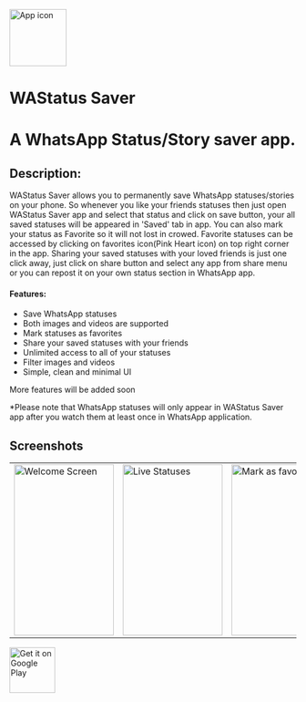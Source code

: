 <p align="left">
  <img src="https://user-images.githubusercontent.com/24774694/116679777-913a4300-a9c8-11eb-803c-1cb80fd7d026.png" alt="App icon" height="100" width="100"/>
<p/>
<p align="right">
  <h1>WAStatus Saver<h1/>
<p/>
A WhatsApp Status/Story saver app.

## Description:

WAStatus Saver allows you to permanently save WhatsApp statuses/stories on your phone. So whenever you like your friends statuses then just open WAStatus Saver app and select that status and click on save button, your all saved statuses will be appeared in 'Saved' tab in app. You can also mark your status as Favorite so it will not lost in crowed. Favorite statuses can be accessed by clicking on favorites icon(Pink Heart icon) on top right corner in the app. Sharing your saved statuses with your loved friends is just one click away, just click on share button and select any app from share menu or you can repost it on your own status section in WhatsApp app.

#### Features:
- Save WhatsApp statuses
- Both images and videos are supported
- Mark statuses as favorites
- Share your saved statuses with your friends
- Unlimited access to all of your statuses
- Filter images and videos
- Simple, clean and minimal UI

More features will be added soon

*Please note that WhatsApp statuses will only appear in WAStatus Saver app after you watch them at least once in WhatsApp application.


## Screenshots

<table>
  <tr>
    <td>
      <img alt="Welcome Screen" src="https://user-images.githubusercontent.com/24774694/116413170-0127bc80-a855-11eb-985e-8aece6eff7a4.jpg" width="175" height="300"/>
    </td> 
    <td>
      <img src="https://user-images.githubusercontent.com/24774694/116413184-038a1680-a855-11eb-9cd0-37bd98feb245.jpg" alt="Live Statuses" width="175" height="300"/>
    </td>
    <td>
      <img src="https://user-images.githubusercontent.com/24774694/116413165-fe2ccc00-a854-11eb-8205-461afd6fcfdd.jpg" alt="Mark as favorite" width="175" height="300"/>
    </td>
    <td>
      <img src="https://user-images.githubusercontent.com/24774694/116413172-01c05300-a855-11eb-8912-eae29df2a93d.jpg" alt="Favorite Statuses" width="175" height="300"/>
    </td>
    <td>
      <img src="https://user-images.githubusercontent.com/24774694/116413180-02f18000-a855-11eb-8d18-1afc77d3e736.jpg" alt="Images and videos viewer" width="175" height="300"/>
    </td>
    <td>
      <img src="https://user-images.githubusercontent.com/24774694/116413168-008f2600-a855-11eb-9718-9616eede564a.jpg" alt="Share statuses" width="175" height="300"/>
    </td>
  </tr>
</table>




<a href="https://play.google.com/store/apps/details?id=dev.ultronx2.WAStatusSaver">
    <img alt="Get it on Google Play"
        height="80"
        src="https://play.google.com/intl/en_us/badges/images/generic/en_badge_web_generic.png" />
</a>  

